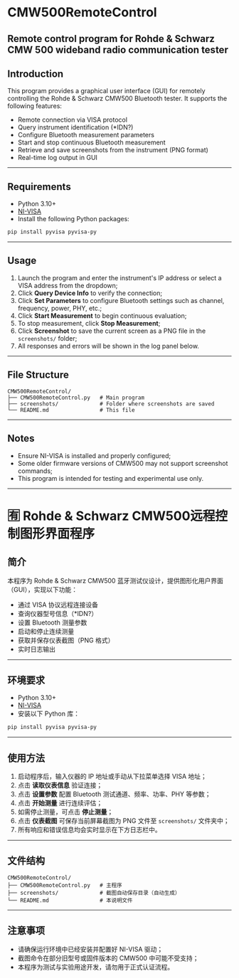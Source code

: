 # CMW500RemoteControl
Remote control program for Rohde &amp; Schwarz CMW 500 wideband radio communication tester
-----------------------------------------------------------------------------------------------

## Introduction

This program provides a graphical user interface (GUI) for remotely controlling the Rohde & Schwarz CMW500 Bluetooth tester. It supports the following features:

- Remote connection via VISA protocol  
- Query instrument identification (*IDN?)  
- Configure Bluetooth measurement parameters  
- Start and stop continuous Bluetooth measurement  
- Retrieve and save screenshots from the instrument (PNG format)  
- Real-time log output in GUI  

---

## Requirements

- Python 3.10+
- [NI-VISA](https://www.ni.com/visa/)
- Install the following Python packages:

```bash
pip install pyvisa pyvisa-py
```

---

## Usage

1. Launch the program and enter the instrument's IP address or select a VISA address from the dropdown;
2. Click **Query Device Info** to verify the connection;
3. Click **Set Parameters** to configure Bluetooth settings such as channel, frequency, power, PHY, etc.;
4. Click **Start Measurement** to begin continuous evaluation;
5. To stop measurement, click **Stop Measurement**;
6. Click **Screenshot** to save the current screen as a PNG file in the `screenshots/` folder;
7. All responses and errors will be shown in the log panel below.

---

## File Structure

```
CMW500RemoteControl/
├── CMW500RemoteControl.py   # Main program
├── screenshots/             # Folder where screenshots are saved
└── README.md                # This file
```

---

## Notes

- Ensure NI-VISA is installed and properly configured;
- Some older firmware versions of CMW500 may not support screenshot commands;
- This program is intended for testing and experimental use only.


---


# 🈶 Rohde & Schwarz CMW500远程控制图形界面程序

## 简介

本程序为 Rohde & Schwarz CMW500 蓝牙测试仪设计，提供图形化用户界面（GUI），实现以下功能：

- 通过 VISA 协议远程连接设备  
- 查询仪器型号信息（*IDN?）  
- 设置 Bluetooth 测量参数  
- 启动和停止连续测量  
- 获取并保存仪表截图（PNG 格式）  
- 实时日志输出  

---

## 环境要求

- Python 3.10+
- [NI-VISA](https://www.ni.com/visa/)
- 安装以下 Python 库：

```bash
pip install pyvisa pyvisa-py
```

---

## 使用方法

1. 启动程序后，输入仪器的 IP 地址或手动从下拉菜单选择 VISA 地址；
2. 点击 **读取仪表信息** 验证连接；
3. 点击 **设置参数** 配置 Bluetooth 测试通道、频率、功率、PHY 等参数；
4. 点击 **开始测量** 进行连续评估；
5. 如需停止测量，可点击 **停止测量**；
6. 点击 **仪表截图** 可保存当前屏幕截图为 PNG 文件至 `screenshots/` 文件夹中；
7. 所有响应和错误信息均会实时显示在下方日志栏中。

---

## 文件结构

```
CMW500RemoteControl/
├── CMW500RemoteControl.py   # 主程序
├── screenshots/             # 截图自动保存目录（自动生成）
└── README.md                # 本说明文件
```

---

## 注意事项

- 请确保运行环境中已经安装并配置好 NI-VISA 驱动；
- 截图命令在部分旧型号或固件版本的 CMW500 中可能不受支持；
- 本程序为测试与实验用途开发，请勿用于正式认证流程。
